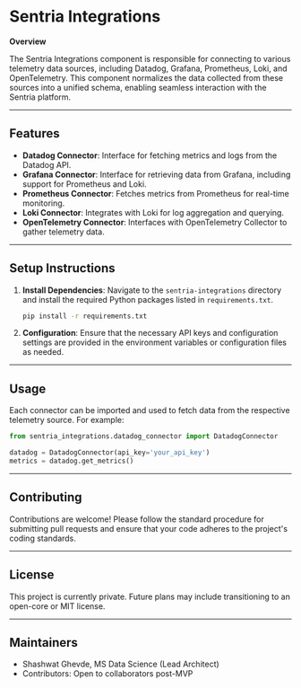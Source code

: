 # Sentria Integrations

**Overview**

The Sentria Integrations component is responsible for connecting to various telemetry data sources, including Datadog, Grafana, Prometheus, Loki, and OpenTelemetry. This component normalizes the data collected from these sources into a unified schema, enabling seamless interaction with the Sentria platform.

---

## Features

- **Datadog Connector**: Interface for fetching metrics and logs from the Datadog API.
- **Grafana Connector**: Interface for retrieving data from Grafana, including support for Prometheus and Loki.
- **Prometheus Connector**: Fetches metrics from Prometheus for real-time monitoring.
- **Loki Connector**: Integrates with Loki for log aggregation and querying.
- **OpenTelemetry Connector**: Interfaces with OpenTelemetry Collector to gather telemetry data.

---

## Setup Instructions

1. **Install Dependencies**: Navigate to the `sentria-integrations` directory and install the required Python packages listed in `requirements.txt`.

   ```bash
   pip install -r requirements.txt
   ```

2. **Configuration**: Ensure that the necessary API keys and configuration settings are provided in the environment variables or configuration files as needed.

---

## Usage

Each connector can be imported and used to fetch data from the respective telemetry source. For example:

```python
from sentria_integrations.datadog_connector import DatadogConnector

datadog = DatadogConnector(api_key='your_api_key')
metrics = datadog.get_metrics()
```

---

## Contributing

Contributions are welcome! Please follow the standard procedure for submitting pull requests and ensure that your code adheres to the project's coding standards.

---

## License

This project is currently private. Future plans may include transitioning to an open-core or MIT license.

---

## Maintainers

- Shashwat Ghevde, MS Data Science (Lead Architect)
- Contributors: Open to collaborators post-MVP